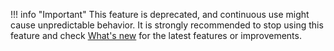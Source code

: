 <!-- prettier-ignore -->
!!! info "Important"
    This feature is deprecated, and continuous use might cause unpredictable behavior. It is strongly recommended to stop using this feature and check [What's new](../references/whatisnew.md) for the latest features or improvements.
